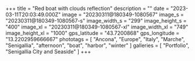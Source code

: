 +++
title = "Red boat with clouds reflection"
description = ""
date = "2023-03-11T20:03:49.000Z"
image = "20230311@180349-1080567"
image_s = "20230311@180349-1080567-s"
image_width_s = "299"
image_height_s = "400"
image_xl = "20230311@180349-1080567-xl"
image_width_xl = "749"
image_height_xl = "1000"
gps_latitude = "43.7200868"
gps_longitude = "13.2202959666667"
phototags = [ "Ancona", "Europe", "Italy", "Marche", "Senigallia", "afternoon", "boat", "harbor", "winter" ]
galleries = [ "Portfolio", "Senigallia City and Seaside" ]
+++

